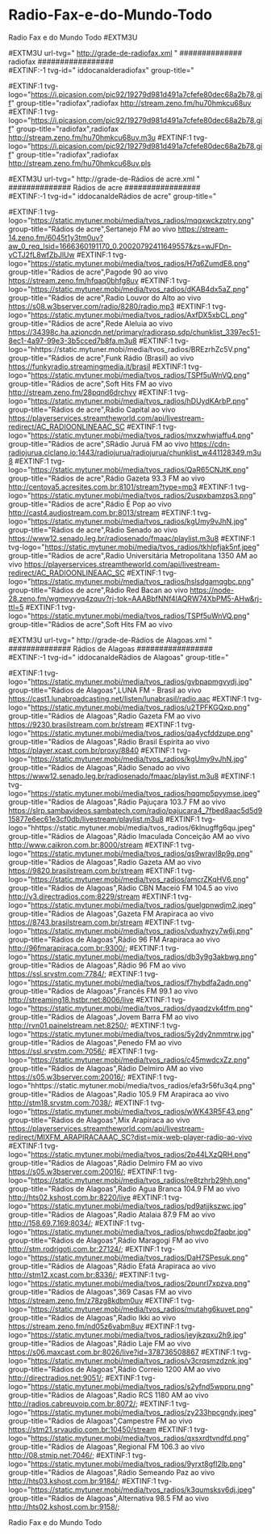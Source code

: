 # Radio-Fax-e-do-Mundo-Todo
Radio Fax e do  Mundo Todo
#EXTM3U 

#EXTM3U url-tvg=" http://grade-de-radiofax.xml "
############## radiofax #################  
#EXTINF:-1 tvg-id=" iddocanalderadiofax" group-title="

#EXTINF:1 tvg-logo="https://i.picasion.com/pic92/19279d981d491a7cfefe80dec68a2b78.gif" group-title="radiofax",radiofax
http://stream.zeno.fm/hu70hmkcu68uv
#EXTINF:1 tvg-logo="https://i.picasion.com/pic92/19279d981d491a7cfefe80dec68a2b78.gif" group-title="radiofax",radiofax
http://stream.zeno.fm/hu70hmkcu68uv.m3u
#EXTINF:1 tvg-logo="https://i.picasion.com/pic92/19279d981d491a7cfefe80dec68a2b78.gif" group-title="radiofax",radiofax
http://stream.zeno.fm/hu70hmkcu68uv.pls

#EXTM3U url-tvg=" http://grade-de-Rádios de acre.xml "
############## Rádios de acre #################  
#EXTINF:-1 tvg-id=" iddocanaldeRádios de acre" group-title="

#EXTINF:1 tvg-logo="https://static.mytuner.mobi/media/tvos_radios/mqqxwckzptry.png" group-title="Rádios de acre",Sertanejo FM ao vivo
https://stream-14.zeno.fm/6045t1y3tm0uv?aw_0_req_lsid=1666360191170_0.20020792411649557&zs=wJFDn-yCTJ2fL8wfZbJlUw
#EXTINF:1 tvg-logo="https://static.mytuner.mobi/media/tvos_radios/H7q6ZumdE8.png" group-title="Rádios de acre",Pagode 90 ao vivo
https://stream.zeno.fm/hfqaq0bhfg8uv
#EXTINF:1 tvg-logo="https://static.mytuner.mobi/media/tvos_radios/dKAB4dx5aZ.png" group-title="Rádios de acre",Radio Louvor do Alto ao vivo
https://s08.w3bserver.com/radio/8280/radio.mp3
#EXTINF:1 tvg-logo="https://static.mytuner.mobi/media/tvos_radios/AxfDX5xbCL.png" group-title="Rádios de acre",Rede Aleluia ao vivo
https://34398c.ha.azioncdn.net/primary/radiorasp.sdp/chunklist_3397ec51-8ec1-4a97-99e3-3b5cced7b8fa.m3u8
#EXTINF:1 tvg-logo="hhttps://static.mytuner.mobi/media/tvos_radios/BREzrhZc5V.png" group-title="Rádios de acre",Funk Rádio (Brasil) ao vivo
https://funkyradio.streamingmedia.it/brasil
#EXTINF:1 tvg-logo="https://static.mytuner.mobi/media/tvos_radios/TSPf5uWnVQ.png" group-title="Rádios de acre",Soft Hits FM ao vivo
http://stream.zeno.fm/28pqnd6drchvv
#EXTINF:1 tvg-logo="https://static.mytuner.mobi/media/tvos_radios/hDUydKArbP.png" group-title="Rádios de acre",Rádio Capital ao vivo
https://playerservices.streamtheworld.com/api/livestream-redirect/AC_RADIOONLINEAAC_SC
#EXTINF:1 tvg-logo="https://static.mytuner.mobi/media/tvos_radios/mxzwhwjaffu4.png" group-title="Rádios de acre",SRádio Juruá FM ao vivo
https://cdn-radiojurua.ciclano.io:1443/radiojurua/radiojurua/chunklist_w441128349.m3u8
#EXTINF:1 tvg-logo="https://static.mytuner.mobi/media/tvos_radios/QaR65CNJtK.png" group-title="Rádios de acre",Rádio Gazeta 93.3 FM ao vivo
http://centova5.acresites.com.br:8101/stream?type=mp3
#EXTINF:1 tvg-logo="https://static.mytuner.mobi/media/tvos_radios/2uspxbamzps3.png" group-title="Rádios de acre",Rádio É Pop ao vivo
http://cast4.audiostream.com.br:8013/stream
#EXTINF:1 tvg-logo="https://static.mytuner.mobi/media/tvos_radios/kgUmy9vJhN.jpg" group-title="Rádios de acre",Rádio Senado ao vivo
https://www12.senado.leg.br/radiosenado/fmaac/playlist.m3u8
#EXTINF:1 tvg-logo="https://static.mytuner.mobi/media/tvos_radios/tkhlpfjak5nf.jpeg" group-title="Rádios de acre",Radio Universitária Metropolitana 1350 AM ao vivo
https://playerservices.streamtheworld.com/api/livestream-redirect/AC_RADIOONLINEAAC_SC
#EXTINF:1 tvg-logo="https://static.mytuner.mobi/media/tvos_radios/hslsdgamqgbc.png" group-title="Rádios de acre",Rádio Red Bacan ao vivo
https://node-28.zeno.fm/wgmeyvyq4zquv?rj-tok=AAABbfNNf4IAQRW74XbPM5-AHw&rj-ttl=5
#EXTINF:1 tvg-logo="https://static.mytuner.mobi/media/tvos_radios/TSPf5uWnVQ.png" group-title="Rádios de acre",Soft Hits FM ao vivo



#EXTM3U url-tvg=" http://grade-de-Rádios de Alagoas.xml "
############## Rádios de Alagoas #################  
#EXTINF:-1 tvg-id=" iddocanaldeRádios de Alagoas" group-title="

#EXTINF:1 tvg-logo="https://static.mytuner.mobi/media/tvos_radios/gvbpapmgvydj.jpg" group-title="Rádios de Alagoas",LUNA FM - Brasil ao vivo
https://cast1.lunabroadcasting.net/listen/lunabrasil/radio.aac
#EXTINF:1 tvg-logo="https://static.mytuner.mobi/media/tvos_radios/u2TPFKGQxp.png" group-title="Rádios de Alagoas",Radio Gazeta FM ao vivo
https://9230.brasilstream.com.br/stream
#EXTINF:1 tvg-logo="https://static.mytuner.mobi/media/tvos_radios/qa4ycfddzupe.png" group-title="Rádios de Alagoas",Rádio Brasil Espírita ao vivo
https://player.xcast.com.br/proxy/8840
#EXTINF:1 tvg-logo="https://static.mytuner.mobi/media/tvos_radios/kgUmy9vJhN.jpg" group-title="Rádios de Alagoas",Rádio Senado ao vivo
https://www12.senado.leg.br/radiosenado/fmaac/playlist.m3u8
#EXTINF:1 tvg-logo="https://static.mytuner.mobi/media/tvos_radios/hqqmp5pyymse.jpeg" group-title="Rádios de Alagoas",Rádio Pajuçara 103.7 FM ao vivo
https://slrp.sambavideos.sambatech.com/radio/pajucara4_7fbed8aac5d5d915877e6ec61e3cf0db/livestream/playlist.m3u8
#EXTINF:1 tvg-logo="hhttps://static.mytuner.mobi/media/tvos_radios/6klnugffg6qu.jpeg" group-title="Rádios de Alagoas",Rádio Imaculada Conceição AM ao vivo
http://www.caikron.com.br:8000/stream
#EXTINF:1 tvg-logo="https://static.mytuner.mobi/media/tvos_radios/qs9wravl8p9g.png" group-title="Rádios de Alagoas",Radio Gazeta AM ao vivo
https://9820.brasilstream.com.br/stream
#EXTINF:1 tvg-logo="https://static.mytuner.mobi/media/tvos_radios/amcrZKqHV6.png" group-title="Rádios de Alagoas",Rádio CBN Maceió FM 104.5 ao vivo
http://v3.directradios.com:8229/stream
#EXTINF:1 tvg-logo="https://static.mytuner.mobi/media/tvos_radios/guelgpnwdjm2.jpeg" group-title="Rádios de Alagoas",Gazeta FM Arapiraca ao vivo
https://8743.brasilstream.com.br/stream
#EXTINF:1 tvg-logo="https://static.mytuner.mobi/media/tvos_radios/vduxhyzy7w6j.png" group-title="Rádios de Alagoas",Rádio 96 FM Arapiraca ao vivo
http://96fmarapiraca.com.br:9300/;
#EXTINF:1 tvg-logo="https://static.mytuner.mobi/media/tvos_radios/db3y9g3akbwg.png" group-title="Rádios de Alagoas",Rádio 96 FM ao vivo
https://ssl.srvstm.com:7784/;
#EXTINF:1 tvg-logo="https://static.mytuner.mobi/media/tvos_radios/f7hybdfa2adn.png" group-title="Rádios de Alagoas",Francês FM 99.1 ao vivo
http://streaming18.hstbr.net:8006/live
#EXTINF:1 tvg-logo="https://static.mytuner.mobi/media/tvos_radios/dyaqdzvk4tfm.png" group-title="Rádios de Alagoas",Jovem Barra FM ao vivo
http://rvn01.painelstream.net:8250/;
#EXTINF:1 tvg-logo="https://static.mytuner.mobi/media/tvos_radios/5y2dy2nmmtrw.jpg" group-title="Rádios de Alagoas",Penedo FM ao vivo
https://ssl.srvstm.com:7056/;
#EXTINF:1 tvg-logo="https://static.mytuner.mobi/media/tvos_radios/c45mwdcxZz.png" group-title="Rádios de Alagoas",Rádio Delmiro AM ao vivo
https://s05.w3bserver.com:20016/;
#EXTINF:1 tvg-logo="hhttps://static.mytuner.mobi/media/tvos_radios/efa3r56fu3q4.png" group-title="Rádios de Alagoas",Radio 105.9 FM Arapiraca ao vivo
http://stm18.srvstm.com:7038/;
#EXTINF:1 tvg-logo="https://static.mytuner.mobi/media/tvos_radios/wWK43R5F43.png" group-title="Rádios de Alagoas",Mix Arapiraca ao vivo
https://playerservices.streamtheworld.com/api/livestream-redirect/MIXFM_ARAPIRACAAAC_SC?dist=mix-web-player-radio-ao-vivo
#EXTINF:1 tvg-logo="https://static.mytuner.mobi/media/tvos_radios/2p44LXzQRH.png" group-title="Rádios de Alagoas",Rádio Delmiro FM ao vivo
https://s05.w3bserver.com:20016/;
#EXTINF:1 tvg-logo="https://static.mytuner.mobi/media/tvos_radios/re8tzhrb29hh.png" group-title="Rádios de Alagoas",Radio Agua Branca 104.9 FM ao vivo
http://hts02.kshost.com.br:8220/live
#EXTINF:1 tvg-logo="https://static.mytuner.mobi/media/tvos_radios/pd9atjjkszwc.jpg" group-title="Rádios de Alagoas",Radio Atalaia 87.9 FM ao vivo
http://158.69.7.169:8034/;
#EXTINF:1 tvg-logo="https://static.mytuner.mobi/media/tvos_radios/phwcdp2faqbr.jpg" group-title="Rádios de Alagoas",Rádio Maragogi FM ao vivo
http://stm.rodrigoti.com.br:27124/;
#EXTINF:1 tvg-logo="https://static.mytuner.mobi/media/tvos_radios/DaH7SPesuk.png" group-title="Rádios de Alagoas",Rádio Efatá Arapiraca ao vivo
http://stm12.xcast.com.br:8336/;
#EXTINF:1 tvg-logo="https://static.mytuner.mobi/media/tvos_radios/2punrl7xpzva.png" group-title="Rádios de Alagoas",369 Casas FM ao vivo
https://stream.zeno.fm/z78zg8kdbm0uv
#EXTINF:1 tvg-logo="https://static.mytuner.mobi/media/tvos_radios/mutahg6kuvet.png" group-title="Rádios de Alagoas",Radio Ikki ao vivo
https://stream.zeno.fm/nd05z6vabm8uv
#EXTINF:1 tvg-logo="https://static.mytuner.mobi/media/tvos_radios/jeyjkzqxu2h9.jpg" group-title="Rádios de Alagoas",Rádio Laje FM ao vivo
https://s06.maxcast.com.br:8026/live?id=378736508867
#EXTINF:1 tvg-logo="https://static.mytuner.mobi/media/tvos_radios/v3crqsmzdznk.jpg" group-title="Rádios de Alagoas",Rádio Correio 1200 AM ao vivo
http://directradios.net:9051/;
#EXTINF:1 tvg-logo="https://static.mytuner.mobi/media/tvos_radios/s2yfnd5wppru.png" group-title="Rádios de Alagoas",Radio RCS 1180 AM ao vivo
http://radios.cabreuvoip.com.br:8072/;
#EXTINF:1 tvg-logo="https://static.mytuner.mobi/media/tvos_radios/zy233hpcgndy.jpeg" group-title="Rádios de Alagoas",Campestre FM ao vivo
https://stm21.srvaudio.com.br:10450/stream
#EXTINF:1 tvg-logo="https://static.mytuner.mobi/media/tvos_radios/qxsxrdtvndfd.png" group-title="Rádios de Alagoas",Regional FM 106.3 ao vivo
http://08.stmip.net:7046/;
#EXTINF:1 tvg-logo="https://static.mytuner.mobi/media/tvos_radios/9yrxt8gfl2lb.png" group-title="Rádios de Alagoas",Rádio Semeando Paz ao vivo
http://hts03.kshost.com.br:9184/;
#EXTINF:1 tvg-logo="https://static.mytuner.mobi/media/tvos_radios/k3qumsksv6dj.jpeg" group-title="Rádios de Alagoas",Alternativa 98.5 FM ao vivo
http://hts02.kshost.com.br:9158/;


Radio Fax e do  Mundo Todo
